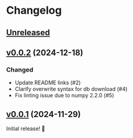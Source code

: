 # Changelog

## [Unreleased]

## [v0.0.2] (2024-12-18)

### Changed

- Update README links (#2)
- Clarify overwrite syntax for db download (#4)
- Fix linting issue due to numpy 2.2.0 (#5)

## [v0.0.1] (2024-11-29)

Initial release! 🎉

[Unreleased]: https://github.com/scienceforamerica/scipeds/compare/v0.0.2...HEAD
[v0.0.2]: https://github.com/scienceforamerica/scipeds/compare/v0.0.1...v0.0.2
[v0.0.1]: https://github.com/scienceforamerica/scipeds/releases/tag/v0.0.1